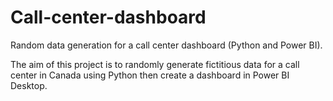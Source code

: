 # Call-center-dashboard
Random data generation for a call center dashboard (Python and Power BI).

The aim of this project is to randomly generate fictitious data for a call center in Canada using Python then create a dashboard in Power BI Desktop.
